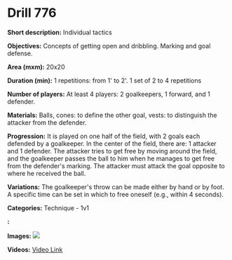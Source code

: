 # Drill 776

**Short description:**
Individual tactics

**Objectives:**
Concepts of getting open and dribbling. Marking and goal defense.

**Area (mxm):**
20x20

**Duration (min):**
1 repetitions: from 1' to 2'. 1 set of 2 to 4 repetitions

**Number of players:**
At least 4 players: 2 goalkeepers, 1 forward, and 1 defender.

**Materials:**
Balls, cones: to define the other goal, vests: to distinguish the attacker from the defender.

**Progression:**
It is played on one half of the field, with 2 goals each defended by a goalkeeper. In the center of the field, there are: 1 attacker and 1 defender. The attacker tries to get free by moving around the field, and the goalkeeper passes the ball to him when he manages to get free from the defender's marking. The attacker must attack the goal opposite to where he received the ball.

**Variations:**
The goalkeeper's throw can be made either by hand or by foot. A specific time can be set in which to free oneself (e.g., within 4 seconds).

**Categories:**
Technique - 1v1

**:**


**Images:**
![](https://www.coachingfutsal.com/\images\5208e6f1cac11ec907f6baf816563bd75769e3c00ff30544a38636fdac1414ae8dd6cceee6fd23b0c67b3824f1448a0f35b450a5617b6eb0394dfb312c5bfd0a4f7afcb4299de.jpg)

**Videos:**
[Video Link](https://www.youtube.com/embed/kOxKFHm5998)

